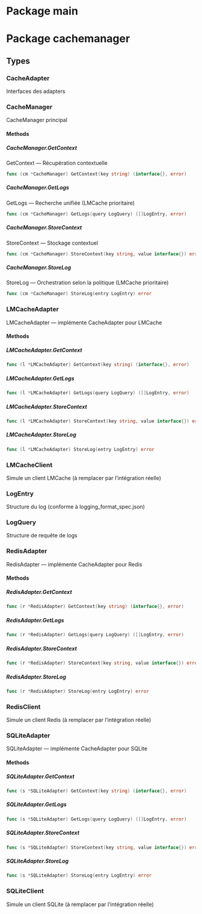 # Package main

# Package cachemanager

## Types

### CacheAdapter

Interfaces des adapters


### CacheManager

CacheManager principal


#### Methods

##### CacheManager.GetContext

GetContext — Récupération contextuelle


```go
func (cm *CacheManager) GetContext(key string) (interface{}, error)
```

##### CacheManager.GetLogs

GetLogs — Recherche unifiée (LMCache prioritaire)


```go
func (cm *CacheManager) GetLogs(query LogQuery) ([]LogEntry, error)
```

##### CacheManager.StoreContext

StoreContext — Stockage contextuel


```go
func (cm *CacheManager) StoreContext(key string, value interface{}) error
```

##### CacheManager.StoreLog

StoreLog — Orchestration selon la politique (LMCache prioritaire)


```go
func (cm *CacheManager) StoreLog(entry LogEntry) error
```

### LMCacheAdapter

LMCacheAdapter — implémente CacheAdapter pour LMCache


#### Methods

##### LMCacheAdapter.GetContext

```go
func (l *LMCacheAdapter) GetContext(key string) (interface{}, error)
```

##### LMCacheAdapter.GetLogs

```go
func (l *LMCacheAdapter) GetLogs(query LogQuery) ([]LogEntry, error)
```

##### LMCacheAdapter.StoreContext

```go
func (l *LMCacheAdapter) StoreContext(key string, value interface{}) error
```

##### LMCacheAdapter.StoreLog

```go
func (l *LMCacheAdapter) StoreLog(entry LogEntry) error
```

### LMCacheClient

Simule un client LMCache (à remplacer par l’intégration réelle)


### LogEntry

Structure du log (conforme à logging_format_spec.json)


### LogQuery

Structure de requête de logs


### RedisAdapter

RedisAdapter — implémente CacheAdapter pour Redis


#### Methods

##### RedisAdapter.GetContext

```go
func (r *RedisAdapter) GetContext(key string) (interface{}, error)
```

##### RedisAdapter.GetLogs

```go
func (r *RedisAdapter) GetLogs(query LogQuery) ([]LogEntry, error)
```

##### RedisAdapter.StoreContext

```go
func (r *RedisAdapter) StoreContext(key string, value interface{}) error
```

##### RedisAdapter.StoreLog

```go
func (r *RedisAdapter) StoreLog(entry LogEntry) error
```

### RedisClient

Simule un client Redis (à remplacer par l’intégration réelle)


### SQLiteAdapter

SQLiteAdapter — implémente CacheAdapter pour SQLite


#### Methods

##### SQLiteAdapter.GetContext

```go
func (s *SQLiteAdapter) GetContext(key string) (interface{}, error)
```

##### SQLiteAdapter.GetLogs

```go
func (s *SQLiteAdapter) GetLogs(query LogQuery) ([]LogEntry, error)
```

##### SQLiteAdapter.StoreContext

```go
func (s *SQLiteAdapter) StoreContext(key string, value interface{}) error
```

##### SQLiteAdapter.StoreLog

```go
func (s *SQLiteAdapter) StoreLog(entry LogEntry) error
```

### SQLiteClient

Simule un client SQLite (à remplacer par l’intégration réelle)


